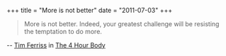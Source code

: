 +++
title = "More is not better"
date = "2011-07-03"
+++

> More is not better. Indeed, your greatest challenge will be resisting the
temptation to do more.

-- [Tim Ferriss](http://en.wikipedia.org/wiki/Timothy_Ferriss) in [The 4 Hour Body](http://www.fourhourbody.com/)

